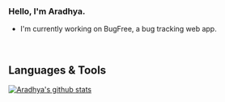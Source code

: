 ### Hello, I'm Aradhya.

- I'm currently working on BugFree, a bug tracking web app.

<br />

## Languages & Tools

[![Aradhya's github stats](https://github-readme-stats.vercel.app/api?username=aradhyamehta&hide=stars,issues,contribs&show_icons=true)](https://github.com/aradhyamehta)
